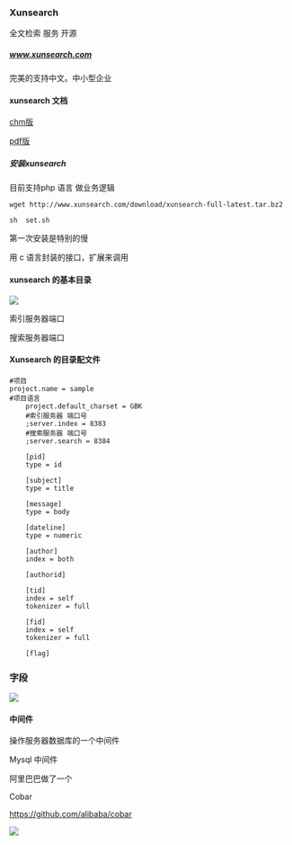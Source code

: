 

### Xunsearch 

全文检索 服务 开源

##### www.xunsearch.com 

完美的支持中文。中小型企业

#### xunsearch 文档

[chm版](https://pan.baidu.com/s/1OtRNPub1Iza_4a1DCkykAg)

[pdf版](https://pan.baidu.com/s/10O1bLDTgYi2Tt7QlguVzwg)

##### 安装xunsearch

   目前支持php 语言  做业务逻辑

```
wget http://www.xunsearch.com/download/xunsearch-full-latest.tar.bz2

sh  set.sh
```

第一次安装是特别的慢

  用 c 语言封装的接口，扩展来调用

#### xunsearch 的基本目录

![](https://ws1.sinaimg.cn/large/006tNbRwly1fw3izr8p2mj30jh08aq42.jpg)

  索引服务器端口

  搜索服务器端口

#### Xunsearch 的目录配文件

```
#项目
project.name = sample
#项目语言
    project.default_charset = GBK
    #索引服务器 端口号
    ;server.index = 8383
    #搜索服务器 端口号
    ;server.search = 8384

    [pid]
    type = id

    [subject]
    type = title

    [message]
    type = body

    [dateline]
    type = numeric

    [author]
    index = both

    [authorid]

    [tid]
    index = self
    tokenizer = full

    [fid]
    index = self
    tokenizer = full

    [flag]

```



###   字段

![](https://ws4.sinaimg.cn/large/006tNbRwly1fw3i1nwsf2j309c0dfdh7.jpg)



#### 中间件

操作服务器数据库的一个中间件

Mysql 中间件

阿里巴巴做了一个

  Cobar

https://github.com/alibaba/cobar

![](https://ws2.sinaimg.cn/large/006tNbRwly1fw3ixfzqlkj30k10diabh.jpg)



​    

